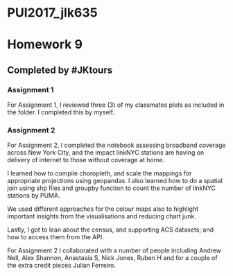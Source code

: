 # PUI2017_jlk635

# Homework 9

## Completed by #JKtours

### Assignment 1
For Assignment 1, I reviewed three (3) of my classmates plots as included in the folder. I completed this by myself.

### Assignment 2
For Assignment 2, I completed the notebook assessing broadband coverage across New York City, and the impact linkNYC stations are having on delivery of internet to those without coverage at home.

I learned how to compile choropleth, and scale the mappings for appropriate projections using geopandas. I also learned how to do a spatial join using shp files and groupby function to count the number of linkNYC stations by PUMA.

We used different approaches for the colour maps also to highlight important insights from the visualisations and reducing chart junk.

Lastly, I got to lean about the census, and supporting ACS datasets; and how to access them from the API.

For Assignment 2 I collaborated with a number of people including Andrew Nell, Alex Shannon, Anastasia S, Nick Jones, Ruben H and for a couple of the extra credit pieces Julian Ferreiro.





